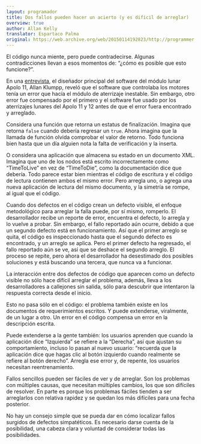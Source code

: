 ```yaml
---
layout: programador
title: Dos fallos pueden hacer un acierto (y es difícil de arreglar)
overview: true
author: Allan Kelly
translator: Espartaco Palma
original: https://web.archive.org/web/20150114192823/http://programmer.97things.oreilly.com/wiki/index.php/Two_Wrongs_Can_Make_a_Right_%28and_Are_Difficult_to_Fix%29
---
```


El código nunca miente, pero puede contradecirse. Algunas
contradicciones llevan a esos momentos de: “¿cómo es posible que esto
funcione?”.

En una [entrevista][1], el diseñador principal del software del módulo
lunar Apolo 11, Allan Klumpp, reveló que el software que controlaba los
motores tenía un error que hacía el módulo de aterrizaje inestable. Sin
embargo, otro error fue compensado por el primero y el software fue
usado por los aterrizajes lunares del Apolo 11 y 12 antes de que el
error fuera encontrado y arreglado.

Considera una función que retorna un estatus de finalización. Imagina
que retorna `false` cuando debería regresar un `true`. Ahora imagina que
la llamada de función olvida comprobar el valor de retorno. Todo
funciona bien hasta que un día alguien nota la falta de verificación y
la inserta.

O considera una aplicación que almacena su estado en un documento XML.
Imagina que uno de los nodos está escrito incorrectamente como
“TimeToLive” en vez de “TimeToDie”, como la documentación dice que
debería. Todo parece estar bien mientras el código de escritura y el
código de lectura contienen ambos el mismo error. Pero arregla uno, o
agrega una nueva aplicación de lectura del mismo documento, y la
simetría se rompe, al igual que el código.

Cuando dos defectos en el código crean un defecto visible, el enfoque
metodológico para arreglar la falla puede, por sí mismo, romperlo. El
desarrollador recibe un reporte de error, encuentra el defecto, lo
arregla y lo vuelve a probar. Sin embargo, el fallo reportado aún
ocurre, debido a que un segundo defecto está en funcionamiento. Así que
el primer arreglo se quita, el código es inspeccionado hasta que el
segundo defecto es encontrado, y un arreglo se aplica. Pero el primer
defecto ha regresado, el fallo reportado aún se ve, así que se deshace
el segundo arreglo. El proceso se repite, pero ahora el desarrollador ha
desestimado dos posibles soluciones y está buscando una tercera, que
nunca va a funcionar.

La interacción entre dos defectos de código que aparecen como un defecto
visible no sólo hace difícil arreglar el problema, además, lleva a los
desarrolladores a callejones sin salida, sólo para descubrir que
intentaron la respuesta correcta desde el inicio.

Esto no pasa sólo en el código: el problema también existe en los
documentos de requerimientos escritos. Y puede extenderse, viralmente,
de un lugar a otro. Un error en el código compensa un error en la
descripción escrita.

Puede extenderse a la gente también: los usuarios aprenden que cuando la
aplicación dice “Izquierda” se refiere a la “Derecha”, así que ajustan
su comportamiento, incluso lo pasan al nuevo usuario: “recuerda que la
aplicación dice que hagas clic al botón izquierdo cuando realmente se
refiere al botón derecho”. Arregla ese error y, de repente, los usuarios
necesitan reentrenamiento.

Fallos sencillos pueden ser fáciles de ver y de arreglar. Son los
problemas con múltiples causas, que necesitan múltiples cambios, los que
son difíciles de resolver. En parte es porque los problemas fáciles
tienden a ser arreglarlos con relativa rapidez y se quedan los más
difíciles para una fecha posterior.

No hay un consejo simple que se pueda dar en cómo localizar fallos
surgidos de defectos simpatéticos. Es necesario darse cuenta de la
posibilidad, una cabeza clara y voluntad de considerar todas las
posibilidades.


[1]: http://www.netjeff.com/humor/item.cgi?file=ApolloComputer
